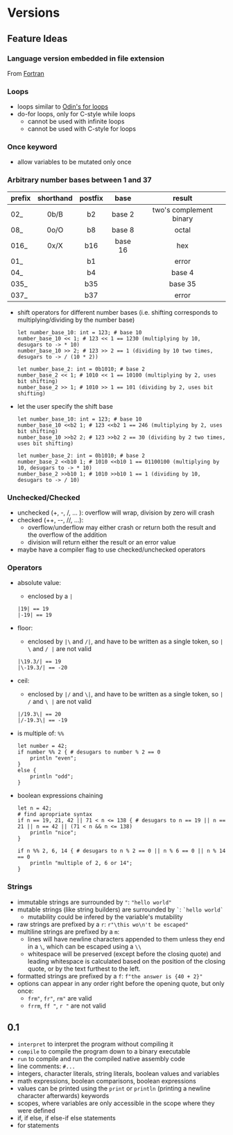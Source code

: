 # Versions

## Feature Ideas

### Language version embedded in file extension

From [Fortran](https://www.cita.utoronto.ca/~merz/intel_f10b/main_for/mergedProjects/bldaps_for/common/bldaps_under_inpext.htm#:~:text=Typical%20Fortran%20source%20files%20have,f.)

### Loops

- loops similar to [Odin's for loops](https://odin-lang.org/docs/overview/#for-statement)
- do-for loops, only for C-style while loops
    - cannot be used with infinite loops
    - cannot be used with C-style for loops

### Once keyword

- allow variables to be mutated only once

### Arbitrary number bases between 1 and 37

| prefix | shorthand | postfix |  base   |         result          |
| :----- | :-------: | :-----: | :-----: | :---------------------: |
| 02_    |   0b/B    |   b2    | base 2  | two's complement binary |
| 08_    |   0o/O    |   b8    | base 8  |          octal          |
| 016_   |   0x/X    |   b16   | base 16 |           hex           |
| 01_    |           |   b1    |         |          error          |
| 04_    |           |   b4    |         |         base 4          |
| 035_   |           |   b35   |         |         base 35         |
| 037_   |           |   b37   |         |          error          |

- shift operators for different number bases (i.e. shifting corresponds to multiplying/dividing by the number base)

    ```blitz
    let number_base_10: int = 123; # base 10
    number_base_10 << 1; # 123 << 1 == 1230 (multiplying by 10, desugars to -> * 10)
    number_base_10 >> 2; # 123 >> 2 == 1 (dividing by 10 two times, desugars to -> / (10 * 2))

    let number_base_2: int = 0b1010; # base 2
    number_base_2 << 1; # 1010 << 1 == 10100 (multiplying by 2, uses bit shifting)
    number_base_2 >> 1; # 1010 >> 1 == 101 (dividing by 2, uses bit shifting)
    ```

- let the user specify the shift base

    ```blitz
    let number_base_10: int = 123; # base 10
    number_base_10 <<b2 1; # 123 <<b2 1 == 246 (multiplying by 2, uses bit shifting)
    number_base_10 >>b2 2; # 123 >>b2 2 == 30 (dividing by 2 two times, uses bit shifting)

    let number_base_2: int = 0b1010; # base 2
    number_base_2 <<b10 1; # 1010 <<b10 1 == 01100100 (multiplying by 10, desugars to -> * 10)
    number_base_2 >>b10 1; # 1010 >>b10 1 == 1 (dividing by 10, desugars to -> / 10)
    ```

### Unchecked/Checked

- unchecked (+, -, /, ... ): overflow will wrap, division by zero will crash
- checked (++, --, //, ...):
    - overflow/underflow may either crash or return both the result and the overflow of the addition
    - division will return either the result or an error value
- maybe have a compiler flag to use checked/unchecked operators

### Operators

- absolute value:
    - enclosed by a `|`

    ```blitz
    |19| == 19
    |-19| == 19
    ```

- floor:
    - enclosed by `|\` and `/|`, and have to be written as a single token, so `| \` and `/ |` are not valid

    ```blitz
    |\19.3/| == 19
    |\-19.3/| == -20
    ```

- ceil:
    - enclosed by `|/` and `\|`, and have to be written as a single token, so `| /` and `\ |` are not valid

    ```blitz
    |/19.3\| == 20
    |/-19.3\| == -19
    ```

- is multiple of: `%%`

    ```blitz
    let number = 42;
    if number %% 2 { # desugars to number % 2 == 0
        println "even";
    }
    else {
        println "odd";
    }
    ```

- boolean expressions chaining

    ```blitz
    let n = 42;
    # find apropriate syntax
    if n == 19, 21, 42 || 71 < n <= 138 { # desugars to n == 19 || n == 21 || n == 42 || (71 < n && n <= 138)
        println "nice";
    }

    if n %% 2, 6, 14 { # desugars to n % 2 == 0 || n % 6 == 0 || n % 14 == 0
        println "multiple of 2, 6 or 14";
    }
    ```

### Strings

- immutable strings are surrounded by `"`: `"hello world"`
- mutable strings (like string builders) are surrounded by `` ` ``: `` `hello world` ``
    - mutability could be infered by the variable's mutability
- raw strings are prefixed by a `r`: `r"\this wo\n't be escaped"`
- multiline strings are prefixed by a `m`:
    - lines will have newline characters appended to them unless they end in a `\`, which can be escaped using a `\\`
    - whitespace will be preserved (except before the closing quote) and leading whitespace is calculated based on the
        position of the closing quote, or by the text furthest to the left.  
- formatted strings are prefixed by a `f`: `f"the answer is {40 + 2}"`
- options can appear in any order right before the opening quote, but only once:
    - `frm"`, `fr"`, `rm"` are valid
    - `frrm`, `ff "`, `r "` are not valid


## 0.1

- `interpret` to interpret the program without compiling it
- `compile` to compile the program down to a binary executable
- `run` to compile and run the compiled native assembly code
- line comments: `#...`
- integers, character literals, string literals, boolean values and variables
- math expressions, boolean comparisons, boolean expressions
- values can be printed using the `print` or `println` (printing a newline character afterwards) keywords
- scopes, where variables are only accessible in the scope where they were defined
- if, if else, if else-if else statements
- for statements

